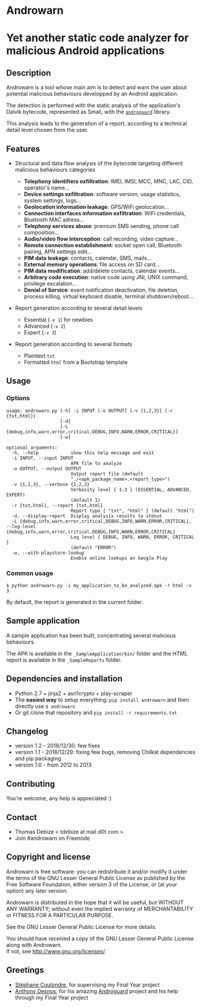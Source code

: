 Androwarn
=========
Yet another static code analyzer for malicious Android applications
====================================================

Description
-----------
Androwarn is a tool whose main aim is to detect and warn the user about potential malicious behaviours developped by an Android application.

The detection is performed with the static analysis of the application's Dalvik bytecode, represented as Smali, with the [`androguard`](https://github.com/androguard/androguard) library.

This analysis leads to the generation of a report, according to a technical detail level chosen from the user.


Features
--------
* Structural and data flow analysis of the bytecode targeting different malicious behaviours categories
    + **Telephony identifiers exfiltration**: IMEI, IMSI, MCC, MNC, LAC, CID, operator's name...
    + **Device settings exfiltration**: software version, usage statistics, system settings, logs...
    + **Geolocation information leakage**: GPS/WiFi geolocation...
    + **Connection interfaces information exfiltration**: WiFi credentials, Bluetooth MAC adress...
    + **Telephony services abuse**: premium SMS sending, phone call composition...
    + **Audio/video flow interception**: call recording, video capture...
    + **Remote connection establishment**: socket open call, Bluetooth pairing, APN settings edit...
    + **PIM data leakage**: contacts, calendar, SMS, mails...
    + **External memory operations**: file access on SD card...
    + **PIM data modification**: add/delete contacts, calendar events...
    + **Arbitrary code execution**: native code using JNI, UNIX command, privilege escalation...
    + **Denial of Service**: event notification deactivation, file deletion, process killing, virtual keyboard disable, terminal shutdown/reboot...


* Report generation according to several detail levels
    - Essential (`-v 1`) for newbies
    - Advanced (`-v 2`)
    - Expert (`-v 3`)

* Report generation according to several formats
    - Plaintext `txt`
    - Formatted `html` from a Bootstrap template


Usage
-----
### Options
```
usage: androwarn.py [-h] -i INPUT [-o OUTPUT] [-v {1,2,3}] [-r {txt,html}]
                    [-d]
                    [-L {debug,info,warn,error,critical,DEBUG,INFO,WARN,ERROR,CRITICAL}]
                    [-w]

optional arguments:
  -h, --help            show this help message and exit
  -i INPUT, --input INPUT
                        APK file to analyze
  -o OUTPUT, --output OUTPUT
                        Output report file (default
                        "./<apk_package_name>.<report_type>")
  -v {1,2,3}, --verbose {1,2,3}
                        Verbosity level { 1-3 } (ESSENTIAL, ADVANCED, EXPERT)
                        (default 1)
  -r {txt,html}, --report {txt,html}
                        Report type { "txt", "html" } (default "html")
  -d, --display-report  Display analysis results to stdout
  -L {debug,info,warn,error,critical,DEBUG,INFO,WARN,ERROR,CRITICAL}, --log-level {debug,info,warn,error,critical,DEBUG,INFO,WARN,ERROR,CRITICAL}
                        Log level { DEBUG, INFO, WARN, ERROR, CRITICAL }
                        (default "ERROR")
  -w, --with-playstore-lookup
                        Enable online lookups on Google Play
```
  
### Common usage
```
$ python androwarn.py -i my_application_to_be_analyzed.apk -r html -v 3
```

By default, the report is generated in the current folder.

Sample application
------------------
A sample application has been built, concentrating several malicious behaviours.

The APK is available in the `_SampleApplication/bin/` folder and the HTML report is available in the `_SampleReports` folder.


Dependencies and installation
-----------------------------
* Python 2.7 + jinja2 + asn1crypto + play-scraper
* The **easiest way** to setup everything: `pip install androwarn` and then directly use `$ androwarn`
* Or git clone that repository and `pip install -r requirements.txt`


Changelog
---------
* version 1.2 - 2018/12/30: few fixes
* version 1.1 - 2018/12/29: fixing few bugs, removing Chilkat dependencies and pip packaging
* version 1.0 - from 2012 to 2013


Contributing
-------------
You're welcome, any help is appreciated :)


Contact
------
* Thomas Debize < tdebize at mail d0t com >
* Join #androwarn on Freenode

Copyright and license
---------------------
Androwarn is free software: you can redistribute it and/or modify it under the terms of the GNU Lesser General Public License as published by the Free Software Foundation, either version 3 of the License, or (at your option) any later version.

Androwarn is distributed in the hope that it will be useful, but WITHOUT ANY WARRANTY; without even the implied warranty of MERCHANTABILITY or FITNESS FOR A PARTICULAR PURPOSE. 

See the GNU Lesser General Public License for more details.

You should have received a copy of the GNU Lesser General Public License along with Androwarn.  
If not, see http://www.gnu.org/licenses/.


Greetings
-------------
* [Stéphane Coulondre](http://stephane.coulondre.info), for supervising my Final Year project
* [Anthony Desnos](https://sites.google.com/site/anthonydesnos/home), for his amazing [Androguard](https://code.google.com/p/androguard) project and his help through my Final Year project
